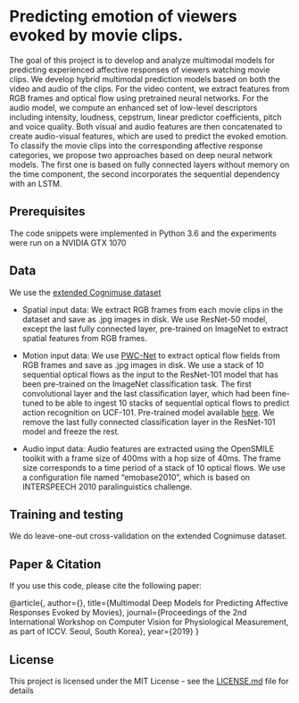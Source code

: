 # Predicting emotion of viewers evoked by movie clips. 

The goal of this project is to  develop  and  analyze  multimodal  models  for  predicting  experienced  affective  responses of viewers watching movie clips. We develop hybrid multimodal prediction models based on both the video and audio of the clips. For the video content, we extract features from RGB frames and optical flow using pretrained neural networks.  For the audio model, we compute  an  enhanced  set  of  low-level  descriptors  including  intensity,  loudness,  cepstrum,  linear  predictor  coefficients, pitch and voice quality.  Both visual and audio features are then concatenated to create audio-visual features, which are used to predict the evoked emotion. To classify the movie clips into the corresponding affective response categories, we propose two approaches based on deep neural network models.  The first one is based on fully connected layers without memory on the time component, the second incorporates the sequential dependency with an LSTM. 

## Prerequisites

The code snippets were implemented in Python 3.6 and the experiments were run on a NVIDIA GTX 1070

## Data

We use the [extended Cognimuse dataset](http://cognimuse.cs.ntua.gr/database)

* Spatial input data: 
We extract RGB frames from each movie clips in the dataset and save as .jpg images in disk. 
We use ResNet-50 model, except the last fully connected layer, pre-trained on ImageNet to extract spatial features from RGB frames. 

* Motion input data: 
We use [PWC-Net](https://github.com/NVlabs/PWC-Net/tree/master/PyTorch) to extract optical flow fields from RGB frames and save as .jpg images in disk. 
We use a stack of 10 sequential optical flows as the input to the ResNet-101 model that has been pre-trained on the ImageNet classification task. The first convolutional layer and the last classification layer, which had been fine-tuned to be able to ingest 10 stacks of sequential optical flows to predict action recognition on UCF-101. Pre-trained model available [here](https://github.com/jeffreyhuang1/twostream-action-recognition). 
We remove the last fully connected classification layer in the ResNet-101 model and freeze the rest.

* Audio input data:
Audio features are extracted using the OpenSMILE toolkit with a frame size of 400ms with a hop size of 40ms. The frame size corresponds to a
time period of a stack of 10 optical flows. We use a configuration file named “emobase2010”, which is based on INTERSPEECH 2010 paralinguistics
challenge. 

## Training and testing

We do leave-one-out cross-validation on the extended Cognimuse dataset.

## Paper & Citation

If you use this code, please cite the following paper: 

@article{,
  author={},
  title={Multimodal Deep Models for Predicting Affective Responses Evoked by Movies},
  journal={Proceedings of the 2nd International Workshop on Computer Vision for Physiological Measurement, as part of ICCV. Seoul, South Korea},
  year={2019}
}

## License

This project is licensed under the MIT License - see the [LICENSE.md](LICENSE.md) file for details


